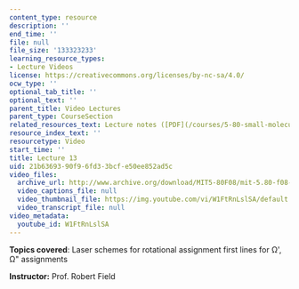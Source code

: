 ```yaml
---
content_type: resource
description: ''
end_time: ''
file: null
file_size: '133323233'
learning_resource_types:
- Lecture Videos
license: https://creativecommons.org/licenses/by-nc-sa/4.0/
ocw_type: ''
optional_tab_title: ''
optional_text: ''
parent_title: Video Lectures
parent_type: CourseSection
related_resources_text: Lecture notes ([PDF](/courses/5-80-small-molecule-spectroscopy-and-dynamics-fall-2008/resources/13_580ln_fa08))
resource_index_text: ''
resourcetype: Video
start_time: ''
title: Lecture 13
uid: 21b63693-90f9-6fd3-3bcf-e50ee852ad5c
video_files:
  archive_url: http://www.archive.org/download/MIT5-80F08/mit-5.80-f08-lec13_300k.mp4
  video_captions_file: null
  video_thumbnail_file: https://img.youtube.com/vi/W1FtRnLslSA/default.jpg
  video_transcript_file: null
video_metadata:
  youtube_id: W1FtRnLslSA
---
```


**Topics covered**: Laser schemes for rotational assignment first lines for Ω', Ω" assignments

**Instructor:** Prof. Robert Field

